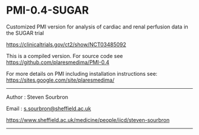 # PMI-0.4-SUGAR

Customized PMI version for analysis of cardiac and renal perfusion data in the SUGAR trial

https://clinicaltrials.gov/ct2/show/NCT03485092

This is a compiled version. For source code see https://github.com/plaresmedima/PMI-0.4

For more details on PMI including installation instructions see: https://sites.google.com/site/plaresmedima/

--------------------------------------------------------------------

Author : Steven Sourbron 

Email  : s.sourbron@sheffield.ac.uk

https://www.sheffield.ac.uk/medicine/people/iicd/steven-sourbron


---------------------------------------------------------------------
